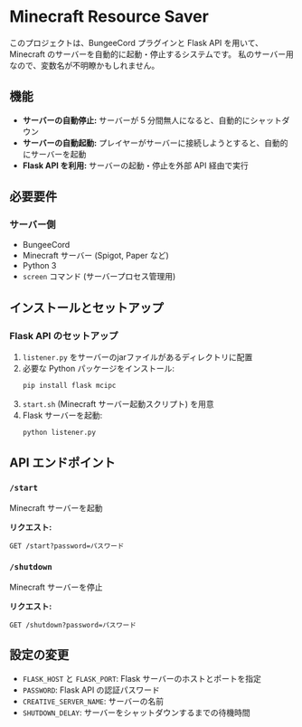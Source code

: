 # Minecraft Resource Saver

このプロジェクトは、BungeeCord プラグインと Flask API を用いて、Minecraft のサーバーを自動的に起動・停止するシステムです。
私のサーバー用なので、変数名が不明瞭かもしれません。

## 機能
- **サーバーの自動停止:** サーバーが 5 分間無人になると、自動的にシャットダウン
- **サーバーの自動起動:** プレイヤーがサーバーに接続しようとすると、自動的にサーバーを起動
- **Flask API を利用:** サーバーの起動・停止を外部 API 経由で実行

## 必要要件
### サーバー側
- BungeeCord
- Minecraft サーバー (Spigot, Paper など)
- Python 3
- `screen` コマンド (サーバープロセス管理用)

## インストールとセットアップ

### Flask API のセットアップ
1. `listener.py` をサーバーのjarファイルがあるディレクトリに配置
2. 必要な Python パッケージをインストール:
   ```bash
   pip install flask mcipc
   ```
3. `start.sh` (Minecraft サーバー起動スクリプト) を用意
4. Flask サーバーを起動:
   ```bash
   python listener.py
   ```

## API エンドポイント

### `/start`
Minecraft サーバーを起動

**リクエスト:**
```http
GET /start?password=パスワード
```

### `/shutdown`
Minecraft サーバーを停止

**リクエスト:**
```http
GET /shutdown?password=パスワード
```

## 設定の変更
- `FLASK_HOST` と `FLASK_PORT`: Flask サーバーのホストとポートを指定
- `PASSWORD`: Flask API の認証パスワード
- `CREATIVE_SERVER_NAME`: サーバーの名前
- `SHUTDOWN_DELAY`: サーバーをシャットダウンするまでの待機時間

